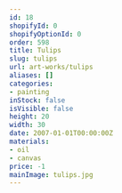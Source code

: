 ```yaml
---
id: 18
shopifyId: 0
shopifyOptionId: 0
order: 598
title: Tulips
slug: tulips
url: art-works/tulips
aliases: []
categories:
- painting
inStock: false
isVisible: false
height: 20
width: 30
date: 2007-01-01T00:00:00Z
materials:
- oil
- canvas
price: -1
mainImage: tulips.jpg
---
```


